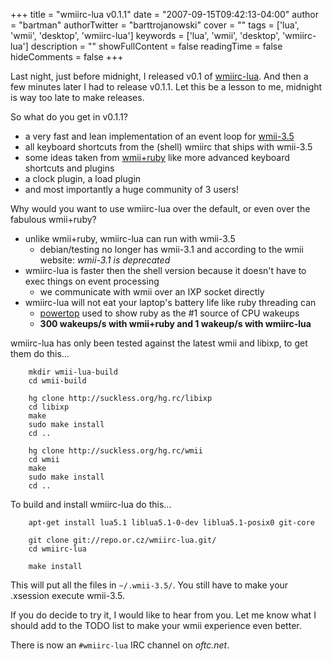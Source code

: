 +++
title = "wmiirc-lua v0.1.1"
date = "2007-09-15T09:42:13-04:00"
author = "bartman"
authorTwitter = "barttrojanowski"
cover = ""
tags = ['lua', 'wmii', 'desktop', 'wmiirc-lua']
keywords = ['lua', 'wmii', 'desktop', 'wmiirc-lua']
description = ""
showFullContent = false
readingTime = false
hideComments = false
+++

Last night, just before midnight, I released v0.1 of [wmiirc-lua](http://repo.or.cz/w/wmiirc-lua.git).  And then a few
minutes later I had to release v0.1.1.  Let this be a lesson to me, midnight is way too late to make releases.

So what do you get in v0.1.1?

  - a very fast and lean implementation of an event loop for [wmii-3.5](http://www.suckless.org/wiki/wmii)
  - all keyboard shortcuts from the (shell) wmiirc that ships with wmii-3.5
  - some ideas taken from [wmii+ruby](http://eigenclass.org/hiki.rb?wmii+ruby) like more advanced keyboard shortcuts and plugins
  - a clock plugin, a load plugin
  - and most importantly a huge community of 3 users!

Why would you want to use wmiirc-lua over the default, or even over the fabulous wmii+ruby?

  - unlike wmii+ruby, wmiirc-lua can run with wmii-3.5
    - debian/testing no longer has wmii-3.1 and according to the wmii website: *wmii-3.1 is deprecated*
  - wmiirc-lua is faster then the shell version because it doesn't have to exec things on event processing
    - we communicate with wmii over an IXP socket directly
  - wmiirc-lua will not eat your laptop's battery life like ruby threading can
    - [powertop](http://www.linuxpowertop.org/) used to show ruby as the #1 source of CPU wakeups
    - **300 wakeups/s with wmii+ruby and 1 wakeup/s with wmiirc-lua**

<!--more-->

wmiirc-lua has only been tested against the latest wmii and libixp, to get them do this...

        mkdir wmii-lua-build
        cd wmii-build

        hg clone http://suckless.org/hg.rc/libixp
        cd libixp
        make 
        sudo make install
        cd ..

        hg clone http://suckless.org/hg.rc/wmii
        cd wmii
        make 
        sudo make install
        cd ..

To build and install wmiirc-lua do this...

        apt-get install lua5.1 liblua5.1-0-dev liblua5.1-posix0 git-core

        git clone git://repo.or.cz/wmiirc-lua.git/
        cd wmiirc-lua

        make install

This will put all the files in `~/.wmii-3.5/`.  You still have to make your .xsession execute wmii-3.5.

If you do decide to try it, I would like to hear from you.  Let me know what I should add to the TODO list to make your wmii experience even better.

There is now an `#wmiirc-lua` IRC channel on *oftc.net*.

<SCRIPT type='text/javascript' language='JavaScript' src='http://www.ohloh.net/projects/8254/badge_js'></SCRIPT>